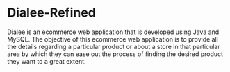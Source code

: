 # Dialee-Refined


Dialee is an ecommerce web application that is developed using Java and MySQL. The objective 
of this ecommerce web application is to provide all the details regarding a particular product or 
about a store in that particular area by which they can ease out the process of finding the desired 
product they want to a great extent.
